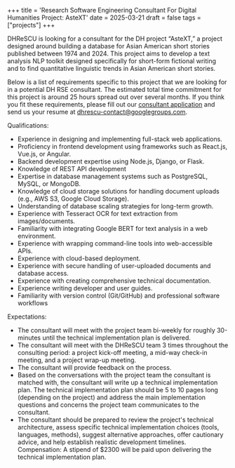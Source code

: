 +++
title = 'Research Software Engineering Consultant For Digital Humanities Project: AsteXT'
date = 2025-03-21
draft = false
tags = ["projects"]
+++

DHReSCU is looking for a consultant for the DH project “AsteXT,” a project designed around building a database for Asian American short stories published between 1974 and 2024. This project aims to develop a text analysis NLP toolkit designed specifically for short-form fictional writing and to find quantitative linguistic trends in Asian American short stories.

Below is a list of requirements specific to this project that we are looking for in a potential DH RSE consultant. The estimated total time commitment for this project is around 25 hours spread out over several months. If you think you fit these requirements, please fill out our [consultant application](https://docs.google.com/forms/d/e/1FAIpQLSfHRFrmFT0qJvtdSXIJX_90U-mZNTopStYe9myq7ypK0AKAtg/viewform) and send us your resume at dhrescu-contact@googlegroups.com.

Qualifications:
- Experience in designing and implementing full-stack web applications.
- Proficiency in frontend development using frameworks such as React.js, Vue.js, or Angular.
- Backend development expertise using Node.js, Django, or Flask.
- Knowledge of REST API development 
- Expertise in database management systems such as PostgreSQL, MySQL, or MongoDB.
- Knowledge of cloud storage solutions for handling document uploads (e.g., AWS S3, Google Cloud Storage).
- Understanding of database scaling strategies for long-term growth.
- Experience with Tesseract OCR for text extraction from images/documents.
- Familiarity with integrating Google BERT for text analysis in a web environment.
- Experience with wrapping command-line tools into web-accessible APIs.
- Experience with cloud-based deployment.
- Experience with secure handling of user-uploaded documents and database access.
- Experience with creating comprehensive technical documentation.
- Experience writing developer and user guides.
- Familiarity with version control (Git/GitHub) and professional software workflows

Expectations:
- The consultant will meet with the project team bi-weekly for roughly 30-minutes until the technical implementation plan is delivered.
- The consultant will meet with the DHReSCU team 3 times throughout the consulting period: a project kick-off meeting, a mid-way check-in meeting, and a project wrap-up meeting.
- The consultant will provide feedback on the process.
- Based on the conversations with the project team the consultant is matched with, the consultant will write up a technical implementation plan. The technical implementation plan should be 5 to 10 pages long (depending on the project) and address the main implementation questions and concerns the project team communicates to the consultant.
- The consultant should be prepared to review the project's technical architecture, assess specific technical implementation choices (tools, languages, methods), suggest alternative approaches, offer cautionary advice, and help establish realistic development timelines.
Compensation:
A stipend of $2300 will be paid upon delivering the technical implementation plan. 

